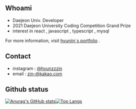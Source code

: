 ## Whoami 

 - Daejeon Univ. Developer 
 - 2021 Daejeon University Coding Competition Grand Prize
 - interest in react , javascript , typescript , mysql
 
For more information, visit [hyunjin`s portfolio](https://hyunzzin.netlify.app/) .


## Contact
  - instagram : [@hyunzzzin](https://www.instagram.com/hyunzzz1n/)
  - email : zin-@kakao.com


## Github status

  [![Anurag's GitHub stats](https://github-readme-stats.vercel.app/api?username=hyunzzzin)](https://github.com/hyunzzzin/github-readme-stats)[![Top Langs](https://github-readme-stats.vercel.app/api/top-langs/?username=hyunzzzin&layout=compact)](https://github.com/hyunzzzin/github-readme-stats)

